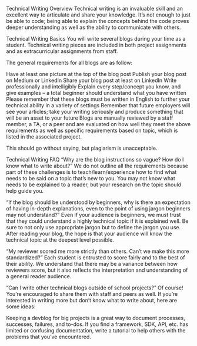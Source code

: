 Technical Writing Overview
Technical writing is an invaluable skill and an excellent way to articulate and share your knowledge. It’s not enough to just be able to code; being able to explain the concepts behind the code proves deeper understanding as well as the ability to communicate with others.

Technical Writing Basics
You will write several blogs during your time as a student. Technical writing pieces are included in both project assignments and as extracurricular assignments from staff.

The general requirements for all blogs are as follow:

Have at least one picture at the top of the blog post
Publish your blog post on Medium or LinkedIn
Share your blog post at least on LinkedIn
Write professionally and intelligibly
Explain every step/concept you know, and give examples – a total beginner should understand what you have written
Please remember that these blogs must be written in English to further your technical ability in a variety of settings
Remember that future employers will see your articles; take your writing seriously and produce something that will be an asset to your future
Blogs are manually reviewed by a staff member, a TA, or a peer and are evaluated on how well they meet the above requirements as well as specific requirements based on topic, which is listed in the associated project.

This should go without saying, but plagiarism is unacceptable.

Technical Writing FAQ
“Why are the blog instructions so vague? How do I know what to write about?”
We do not outline all the requirements because part of these challenges is to teach/learn/experience how to find what needs to be said on a topic that’s new to you. You may not know what needs to be explained to a reader, but your research on the topic should help guide you.

“If the blog should be understood by beginners, why is there an expectation of having in-depth explanations, even to the point of using jargon beginners may not understand?”
Even if your audience is beginners, we must trust that they could understand a highly technical topic if it is explained well. Be sure to not only use appropriate jargon but to define the jargon you use. After reading your blog, the hope is that your audience will know the technical topic at the deepest level possible.

“My reviewer scored me more strictly than others. Can’t we make this more standardized?”
Each student is entrusted to score fairly and to the best of their ability. We understand that there may be a variance between how reviewers score, but it also reflects the interpretation and understanding of a general reader audience.

“Can I write other technical blogs outside of school projects?”
Of course! You’re encouraged to share them with staff and peers as well. If you’re interested in writing more but don’t know what to write about, here are some ideas:

Keeping a devblog for big projects is a great way to document processes, successes, failures, and to-dos.
If you find a framework, SDK, API, etc. has limited or confusing documentation, write a tutorial to help others with the problems that you’ve encountered.

